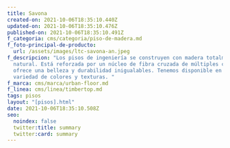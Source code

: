 ```yaml
---
title: Savona
created-on: 2021-10-06T18:35:10.440Z
updated-on: 2021-10-06T18:35:10.476Z
published-on: 2021-10-06T18:35:10.491Z
f_categoria: cms/categoria/piso-de-madera.md
f_foto-principal-de-producto:
  url: /assets/images/ltc-savona-an.jpeg
f_descripcion: "Los pisos de ingeniería se construyen con madera totalmente
  natural. Está reforzada por un núcleo de fibra cruzada de múltiples capas, que
  ofrece una belleza y durabilidad inigualables. Tenemos disponible en una
  variedad de colores y texturas. "
f_marca: cms/marca/urban-floor.md
f_linea: cms/linea/timbertop.md
tags: pisos
layout: "[pisos].html"
date: 2021-10-06T18:35:10.508Z
seo:
  noindex: false
  twitter:title: summary
  twitter:card: summary
---
```

